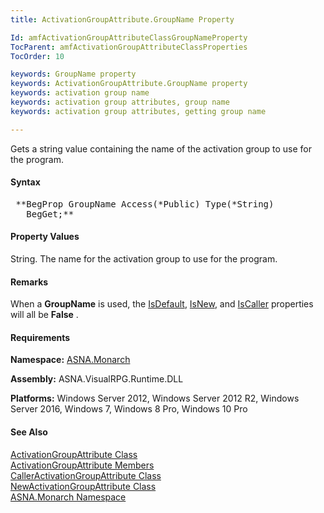 ```yaml
---
title: ActivationGroupAttribute.GroupName Property

Id: amfActivationGroupAttributeClassGroupNameProperty
TocParent: amfActivationGroupAttributeClassProperties
TocOrder: 10

keywords: GroupName property
keywords: ActivationGroupAttribute.GroupName property
keywords: activation group name
keywords: activation group attributes, group name
keywords: activation group attributes, getting group name

---
```


Gets a string value containing the name of the activation group to use for the program.

#### Syntax
<pre class="syntax"> **BegProp GroupName Access(*Public) Type(*String)
   BegGet;** </pre>

#### Property Values
String. The name for the activation group to use for the program.

#### Remarks
When a **GroupName** is used, the [ IsDefault](amfActivationGroupAttributeClassIsDefaultProperty.html), [ IsNew](amfActivationGroupAttributeClassIsNewProperty.html), and [ IsCaller](amfActivationGroupAttributeClassIsCallerProperty.html) properties will all be **False** .
<!-- start -->

#### Requirements
**Namespace:** [ASNA.Monarch](amfMonarchNamespace.html)

**Assembly:** ASNA.VisualRPG.Runtime.DLL 

**Platforms:** Windows Server 2012, Windows Server 2012 R2, Windows Server 2016, Windows 7, Windows 8 Pro, Windows 10 Pro
<!-- end -->

#### See Also
[ ActivationGroupAttribute Class](amfActivationGroupAttributeClass.html) <br clear="none" /> [ ActivationGroupAttribute Members](amfActivationGroupAttributeClassMembers.html) <br clear="none" /> [ CallerActivationGroupAttribute Class](amfCallerActivationGroupAttributeClass.html) <br clear="none" /> [ NewActivationGroupAttribute Class](amfNewActivationGroupAttributeClass.html) <br clear="none" />[ASNA.Monarch Namespace](amfMonarchNamespace.html)
